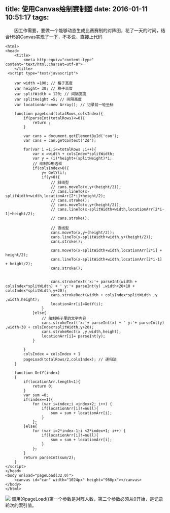 title: 使用Canvas绘制赛制图
date: 2016-01-11 10:51:17
tags:
---
　　因工作需要，要做一个能够动态生成比赛赛制的对阵图，花了一天的时间，结合H5的Canvas实现了一下，不多说，直接上代码


	<html>
	<head>
		<title>
			<meta http-equiv="content-type" content="text/html;charset=utf-8">
		</title>
	 <script type="text/javascript">

		var width =100; // 格子宽度
    	var height= 30; // 格子高度
    	var splitWidth = 120; // 间隔宽度
		var splitHeight =5; // 间隔高度 
		var locationArr=new Array(); // 记录前一轮坐标

        function pageLoad(totalRows,colsIndex){
        	if(parseInt(totalRows)<=0){
        		return ;
        	}

	        var cans = document.getElementById('can');
        	var cans = can.getContext('2d');

            for(var i =1;i<=totalRows ;i++){
            	var x =width + colsIndex*splitWidth;
            	var y = (i)*height+(splitHeight)*i; 
            	// 绘制矩形边框
            	if(colsIndex>0){
            		y= GetY(i);
            		if(y>0){
        				// 斜线型
						// cans.moveTo(x,y+(height/2));
						// cans.lineTo(x-splitWidth+width,locationArr[2*i]+height/2);
						// cans.stroke();
						// cans.moveTo(x,y+(height/2));
						// cans.lineTo(x-splitWidth+width,locationArr[2*i-1]+height/2);
						// cans.stroke();

						// 直线型
						cans.moveTo(x,y+(height/2));
						cans.lineTo(x-splitWidth+width,y+(height/2));
						cans.stroke();

						cans.moveTo(x-splitWidth+width,locationArr[2*i] + height/2);
						cans.lineTo(x-splitWidth+width,locationArr[2*i-1] + height/2);
						cans.stroke();


            			cans.strokeText('x:'+ parseInt(width + colsIndex*splitWidth) + ' y:'+ parseInt(y) ,width+20+10 + colsIndex*splitWidth,y+20);
	  					cans.strokeRect(width + colsIndex*splitWidth ,y ,width,height);
	            		locationArr[i]=GetY(i);
            		}
				}else{
					// 绘制格子里的文字内容
					cans.strokeText('x:'+ parseInt(x) + ' y:'+ parseInt(y) ,width+30 + colsIndex*splitWidth,y+20);
					cans.strokeRect(x ,y,width,height);
					locationArr[i]= parseInt(y);
				}

            }
            colsIndex = colsIndex + 1
          	pageLoad(totalRows/2,colsIndex); // 递归法
        }

        function GetY(index)
        {
        	if(locationArr.length<1){
        		return 0;
        	}
        	var sum =0;
        	if(index==1){
        		for (var i=index;i <index+2; i++) {
	        		if(locationArr[i]!=null){
	        			sum = sum + locationArr[i];
	        		}
        		};
        	}else{
        		for (var i=2*index-1;i <2*index+1; i++) {
	        		if(locationArr[i]!=null){
	        			sum = sum + locationArr[i];
	        		}
        		};
        	}
        	return parseInt(sum/2);
        }
    </script>
	</head>
	<body onload="pageLoad(32,0)">
        <canvas id="can" width="1024px" height="960px"></canvas>
    </body>
	</html>


![](http://7xp62o.com1.z0.glb.clouddn.com/QQ%E5%9B%BE%E7%89%8720160112133704.png)
调用的pageLoad()第一个参数是对阵人数，第二个参数必须从0开始，是记录轮次的索引值。
